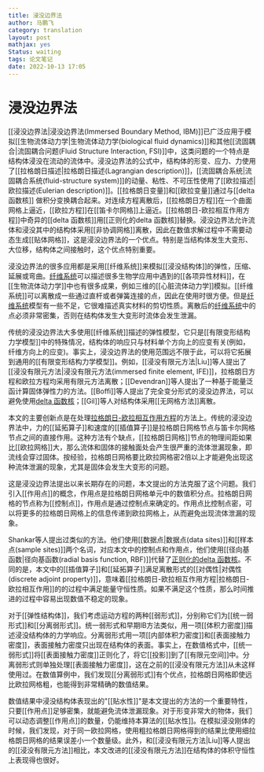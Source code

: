 ```yaml
---
title: 浸没边界法
author: 马鹏飞
category: translation
layout: post
mathjax: yes
Status: waiting
tags: 论文笔记
date: 2022-10-13 17:05
---
```

# 浸没边界法






[[浸没边界法|浸没边界法(Immersed Boundary Method, IBM)]]已广泛应用于模拟[[生物流体动力学|生物流体动力学(biological fluid dynamics)]]和其他[[流固耦合|流固耦合问题(Fluid Structure Interaction, FSI)]]中，这类问题的一个特点是结构体浸没在流动的流体中。浸没边界法的公式中，结构体的形变、应力、力使用了[[拉格朗日描述|拉格朗日描述(Lagrangian description)]]，[[流固耦合系统|流固耦合系统(fluid-structure system)]]的动量、粘性、不可压性使用了[[欧拉描述|欧拉描述(Eulerian description)]]。[[拉格朗日变量]]和[[欧拉变量]]通过与[[delta 函数核]]
做积分变换耦合起来。对连续方程离散后，[[拉格朗日方程]]在一个曲面网格上逼近，[[欧拉方程]]在[[笛卡尔网格]]上逼近。[[拉格朗日-欧拉相互作用方程]]中奇异的[[delta 函数核]]用[[正则化的delta 函数核]]替换。浸没边界法允许流体和浸没其中的结构体采用[[非协调网格]]离散，因此在数值求解过程中不需要动态生成[[贴体网格]]，这是浸没边界法的一个优点。特别是当结构体发生大变形、大位移，结构体之间接触时，这个优点特别重要。

浸没边界法的很多应用都是采用[[纤维系统]]来模拟[[浸没结构体]]的弹性，压缩、延展或弯曲。[纤维系统](纤维系统.md)可以描述很多生物学应用中遇到的[[各项异性材料]]，在[[生物流体动力学]]中也有很多成果，例如三维的[[心脏流体动力学]]模拟。[[纤维系统]]可以离散成一些通过直杆或者弹簧连接的点，因此在使用时很方便。但是[纤维系统](纤维系统.md)模型有一些不足，它很难描述真实材料的剪切性质。离散后的[纤维系统](纤维系统.md)中的点必须非常密集，否则在结构体发生大变形时流体会发生泄漏。

传统的浸没边界法大多使用[[纤维系统]]描述的弹性模型，它只是[[有限变形结构力学模型]]中的特殊情况，结构体的响应只与材料单个方向上的应变有关(例如，纤维方向上的应变)。事实上，浸没边界法的使用范围远不限于此，可以将它拓展到通用的[[有限变形结构力学模型]]。例如，[[浸没有限元方法|Liu]]等人提出了[[浸没有限元方法|浸没有限元方法(immersed finite element, IFE)]]，拉格朗日方程和欧拉方程均采用有限元方法离散；[[Devendran]]等人提出了一种基于能量泛函计算固体弹性力的方法。[[Boffi]]等人提出了完全变分形式的浸没边界法，可以避免使用[delta 函数核](delta%20函数核.md)；[[Gil]]等人对结构体采用[[无网格方法]]离散。

本文的主要创新点是在处理[拉格朗日-欧拉相互作用方程](拉格朗日-欧拉相互作用方程.md)的方法上。传统的浸没边界法中，力的[[延拓算子]]和速度的[[插值算子]]是拉格朗日网格节点与笛卡尔网格节点之间的直接作用。这种方法有个缺点，[[拉格朗日网格]]节点的物理间距如果比[[欧拉网格]]大，那么流体和固体的接触面处会产生很严重的流体泄漏现象，即流线会穿过固体。按经验，拉格朗日网格要比欧拉网格密2倍以上才能避免出现这种流体泄漏的现象，尤其是固体会发生大变形的问题。

这是浸没边界法提出以来长期存在的问题，本文提出的方法克服了这个问题。我们引入[[作用点]]的概念，作用点是拉格朗日网格单元中的数值积分点。拉格朗日网格的节点称为[[控制点]]，作用点是通过控制点来确定的。作用点比控制点密，可以将更多的拉格朗日网格上的信息传递到欧拉网格上，从而避免出现流体泄漏的现象。

Shankar等人提出过类似的方法。他们使用[[数据点|数据点(data sites)]]和[[样本点(sample sites)]]两个名词，对应本文中的控制点和作用点，他们使用[[径向基函数|径向基函数(radial basis function, RBF)]]代替了[正则化的delta 函数核](正则化的delta%20函数核)。不同的是，本文中的[[插值算子]]和[[延拓算子]]满足离散形式的[[对偶性|对偶性(discrete adjoint property)]]，意味着[[拉格朗日-欧拉相互作用方程|拉格朗日-欧拉相互作用]]的的过程中满足能量守恒性质。如果不满足这个性质，那么时间推进的过程中容易出现数值不稳定的现象。

对于[[弹性结构体]]，我们考虑运动方程的两种[[弱形式]]，分别称它们为[[统一弱形式]]和[[分离弱形式]]。统一弱形式和早期IB方法类似，用一项[[体积力密度]]描述浸没结构体的力学响应。分离弱形式用一项[[内部体积力密度]]和[[表面接触力密度]]，表面接触力密度只出现在结构体的表面。事实上，在数值格式中，[[统一弱形式]]将[[表面接触力密度]]正则化了，将它[[投影]]到了[[有限元空间]]中。分离弱形式则单独处理[[表面接触力密度]]，这在之前的[[浸没有限元方法]]从未这样使用过。在数值算例中，我们发现[[分离弱形式]]有个优点，拉格朗日网格即使远比欧拉网格粗，也能得到非常精确的数值结果。

数值结果中浸没结构体表现出的"[[贴水性]]"是本文提出的方法的一个重要特性，只要[[作用点]]足够密集，就能避免流体泄漏现象。对于形变非常大的物体，我们可以动态调整[[作用点]]的数量，仍能维持本算法的[[贴水性]]。在模拟浸没刚体的时候，我们发现，对于同一欧拉网格，使用粗拉格朗日网格得到的结果比使用细拉格朗日网格的结果误差小一个数量级。此外，和[[浸没有限元方法|Liu]]等人提出的[[浸没有限元方法]]相比，本文改进的[[浸没有限元方法]]在结构体的体积守恒性上表现得也很好。